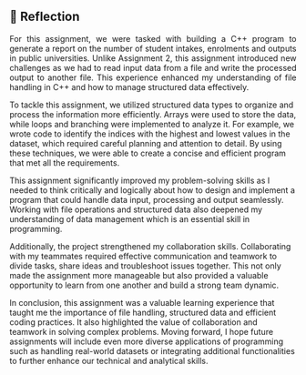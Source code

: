## 💭 Reflection
<p align= "justify">
For this assignment, we were tasked with building a C++ program to generate a report on the number of student intakes, enrolments and outputs in public universities. Unlike Assignment 2, this assignment introduced new challenges as we had to read input data from a file and write the processed output to another file. This experience enhanced my understanding of file handling in C++ and how to manage structured data effectively.

To tackle this assignment, we utilized structured data types to organize and process the information more efficiently. Arrays were used to store the data, while loops and branching were implemented to analyze it. For example, we wrote code to identify the indices with the highest and lowest values in the dataset, which required careful planning and attention to detail. By using these techniques, we were able to create a concise and efficient program that met all the requirements.

This assignment significantly improved my problem-solving skills as I needed to think critically and logically about how to design and implement a program that could handle data input, processing and output seamlessly. Working with file operations and structured data also deepened my understanding of data management which is an essential skill in programming.

Additionally, the project strengthened my collaboration skills. Collaborating with my teammates required effective communication and teamwork to divide tasks, share ideas and troubleshoot issues together. This not only made the assignment more manageable but also provided a valuable opportunity to learn from one another and build a strong team dynamic.

In conclusion, this assignment was a valuable learning experience that taught me the importance of file handling, structured data and efficient coding practices. It also highlighted the value of collaboration and teamwork in solving complex problems. Moving forward, I hope future assignments will include even more diverse applications of programming such as handling real-world datasets or integrating additional functionalities to further enhance our technical and analytical skills.

